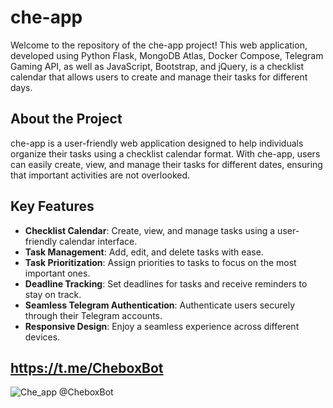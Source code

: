 # che-app

Welcome to the repository of the che-app project! This web application, developed using Python Flask, MongoDB Atlas, Docker Compose, Telegram Gaming API, as well as JavaScript, Bootstrap, and jQuery, is a checklist calendar that allows users to create and manage their tasks for different days.

## About the Project

che-app is a user-friendly web application designed to help individuals organize their tasks using a checklist calendar format. With che-app, users can easily create, view, and manage their tasks for different dates, ensuring that important activities are not overlooked.

## Key Features

- **Checklist Calendar**: Create, view, and manage tasks using a user-friendly calendar interface.
- **Task Management**: Add, edit, and delete tasks with ease.
- **Task Prioritization**: Assign priorities to tasks to focus on the most important ones.
- **Deadline Tracking**: Set deadlines for tasks and receive reminders to stay on track.
- **Seamless Telegram Authentication**: Authenticate users securely through their Telegram accounts.
- **Responsive Design**: Enjoy a seamless experience across different devices.

## https://t.me/CheboxBot 

![Che_app @CheboxBot](https://github.com/dandaniel5/che-app/assets/88844682/242bdcf6-9ece-456d-a8a2-8f5516c26185)
